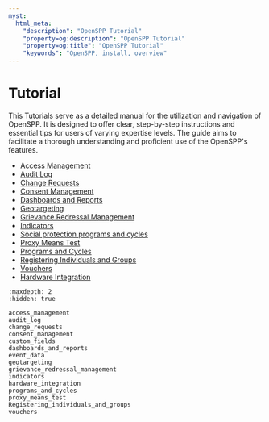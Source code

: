 ```yaml
---
myst:
  html_meta:
    "description": "OpenSPP Tutorial"
    "property=og:description": "OpenSPP Tutorial"
    "property=og:title": "OpenSPP Tutorial"
    "keywords": "OpenSPP, install, overview"
---
```


# Tutorial

This Tutorials serve as a detailed manual for the utilization and navigation of OpenSPP. It is designed to offer clear, step-by-step instructions and essential tips for users of varying expertise levels. The guide aims to facilitate a thorough understanding and proficient use of the OpenSPP's features.

- [Access Management](access_management)
- [Audit Log](audit_log)
- [Change Requests](change_requests)
- [Consent Management](consent_management)
- [Dashboards and Reports](dashboards_and_reports)
- [Geotargeting](geotargeting)
- [Grievance Redressal Management](grievance_redressal_management)
- [Indicators](indicators)
- [Social protection programs and cycles](programs_and_cycles)
- [Proxy Means Test](proxy_means_test)
- [Programs and Cycles](programs_and_cycles)
- [Registering Individuals and Groups](Registering_individuals_and_groups)
- [Vouchers](vouchers)
- [Hardware Integration](hardware_integration)

<!-- - [User Management]
- [Registrant Management]
- [Proxy Mean Test]
- [Geotargeting]
- [Vouchers]
- [Dashboard and reporting]
- [Integration and Interoperability]
- [Security and Compliance]
- Registering individuals and groups
- Managing social protection programs
- Grievance and Appeals management
- Mass campaigns
- Monitoring and analytics
- ID card issuance
- Integrations and APIs
- User interface tour -->

```{toctree}
:maxdepth: 2
:hidden: true

access_management
audit_log
change_requests
consent_management
custom_fields
dashboards_and_reports
event_data
geotargeting
grievance_redressal_management
indicators
hardware_integration
programs_and_cycles
proxy_means_test
Registering_individuals_and_groups
vouchers

```

